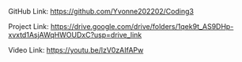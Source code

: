 GitHub Link: https://github.com/Yvonne202202/Coding3

Project Link: https://drive.google.com/drive/folders/1qek9t_AS9DHp-xvxtd1AsjAWqHWOUDxC?usp=drive_link

Video Link: https://youtu.be/lzV0zAIfAPw
